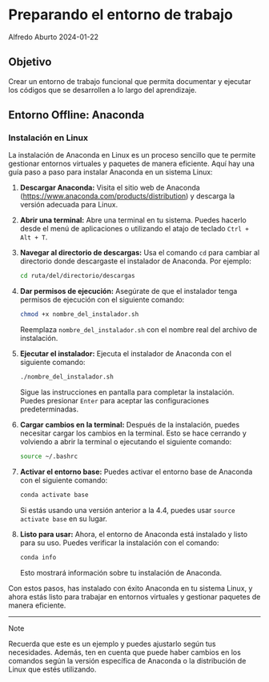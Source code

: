 # Preparando el entorno de trabajo
Alfredo Aburto
2024-01-22

## Objetivo

Crear un entorno de trabajo funcional que permita documentar y ejecutar los
códigos que se desarrollen a lo largo del aprendizaje.

## Entorno Offline: Anaconda

### Instalación en Linux

La instalación de Anaconda en Linux es un proceso sencillo que te permite gestionar entornos virtuales y paquetes de manera eficiente. Aquí hay una guía paso a paso para instalar Anaconda en un sistema Linux:

1. **Descargar Anaconda:**
   Visita el sitio web de Anaconda (https://www.anaconda.com/products/distribution) y descarga la versión adecuada para Linux.

2. **Abrir una terminal:**
   Abre una terminal en tu sistema. Puedes hacerlo desde el menú de aplicaciones o utilizando el atajo de teclado `Ctrl + Alt + T`.

3. **Navegar al directorio de descargas:**
   Usa el comando `cd` para cambiar al directorio donde descargaste el instalador de Anaconda. Por ejemplo:

   ```bash
   cd ruta/del/directorio/descargas
   ```

4. **Dar permisos de ejecución:**
   Asegúrate de que el instalador tenga permisos de ejecución con el siguiente comando:

   ```bash
   chmod +x nombre_del_instalador.sh
   ```

   Reemplaza `nombre_del_instalador.sh` con el nombre real del archivo de instalación.

5. **Ejecutar el instalador:**
   Ejecuta el instalador de Anaconda con el siguiente comando:

   ```bash
   ./nombre_del_instalador.sh
   ```

   Sigue las instrucciones en pantalla para completar la instalación. Puedes presionar `Enter` para aceptar las configuraciones predeterminadas.

6. **Cargar cambios en la terminal:**
   Después de la instalación, puedes necesitar cargar los cambios en la terminal. Esto se hace cerrando y volviendo a abrir la terminal o ejecutando el siguiente comando:

   ```bash
   source ~/.bashrc
   ```

7. **Activar el entorno base:**
   Puedes activar el entorno base de Anaconda con el siguiente comando:

   ```bash
   conda activate base
   ```

   Si estás usando una versión anterior a la 4.4, puedes usar `source activate base` en su lugar.

8. **Listo para usar:**
   Ahora, el entorno de Anaconda está instalado y listo para su uso. Puedes verificar la instalación con el comando:

   ```bash
   conda info
   ```

   Esto mostrará información sobre tu instalación de Anaconda.

Con estos pasos, has instalado con éxito Anaconda en tu sistema Linux, y ahora estás listo para trabajar en entornos virtuales y gestionar paquetes de manera eficiente.

---
> [!NOTE]
> Recuerda que este es un ejemplo y puedes ajustarlo según tus necesidades. Además, ten en cuenta que puede haber cambios en los comandos según la versión específica de Anaconda o la distribución de Linux que estés utilizando.
